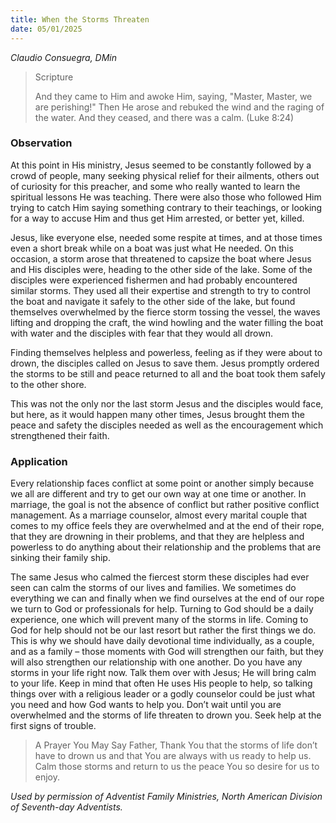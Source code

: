```yaml
---
title: When the Storms Threaten
date: 05/01/2025
---
```


_Claudio Consuegra, DMin_

> <p>Scripture</p>
> And they came to Him and awoke Him, saying, "Master, Master, we are perishing!" Then He arose and rebuked the wind and the raging of the water. And they ceased, and there was a calm. (Luke 8:24)

### Observation

At this point in His ministry, Jesus seemed to be constantly followed by a crowd of people, many seeking physical relief for their ailments, others out of curiosity for this preacher, and some who really wanted to learn the spiritual lessons He was teaching. There were also those who followed Him trying to catch Him saying something contrary to their teachings, or looking for a way to accuse Him and thus get Him arrested, or better yet, killed.

Jesus, like everyone else, needed some respite at times, and at those times even a short break while on a boat was just what He needed. On this occasion, a storm arose that threatened to capsize the boat where Jesus and His disciples were, heading to the other side of the lake. Some of the disciples were experienced fishermen and had probably encountered similar storms. They used all their expertise and strength to try to control the boat and navigate it safely to the other side of the lake, but found themselves overwhelmed by the fierce storm tossing the vessel, the waves lifting and dropping the craft, the wind howling and the water filling the boat with water and the disciples with fear that they would all drown.

Finding themselves helpless and powerless, feeling as if they were about to drown, the disciples called on Jesus to save them. Jesus promptly ordered the storms to be still and peace returned to all and the boat took them safely to the other shore.

This was not the only nor the last storm Jesus and the disciples would face, but here, as it would happen many other times, Jesus brought them the peace and safety the disciples needed as well as the encouragement which strengthened their faith.

### Application

Every relationship faces conflict at some point or another simply because we all are different and try to get our own way at one time or another. In marriage, the goal is not the absence of conflict but rather positive conflict management. As a marriage counselor, almost every marital couple that comes to my office feels they are overwhelmed and at the end of their rope, that they are drowning in their problems, and that they are helpless and powerless to do anything about their relationship and the problems that are sinking their family ship.

The same Jesus who calmed the fiercest storm these disciples had ever seen can calm the storms of our lives and families. We sometimes do everything we can and finally when we find ourselves at the end of our rope we turn to God or professionals for help. Turning to God should be a daily experience, one which will prevent many of the storms in life. Coming to God for help should not be our last resort but rather the first things we do. This is why we should have daily devotional time individually, as a couple, and as a family – those moments with God will strengthen our faith, but they will also strengthen our relationship with one another. Do you have any storms in your life right now. Talk them over with Jesus; He will bring calm to your life. Keep in mind that often He uses His people to help, so talking things over with a religious leader or a godly counselor could be just what you need and how God wants to help you. Don’t wait until you are overwhelmed and the storms of life threaten to drown you. Seek help at the first signs of trouble.

> <callout>A Prayer You May Say</callout>
> Father, Thank You that the storms of life don’t have to drown us and that You are always with us ready to help us. Calm those storms and return to us the peace You so desire for us to enjoy.

_Used by permission of Adventist Family Ministries, North American Division of Seventh-day Adventists._
